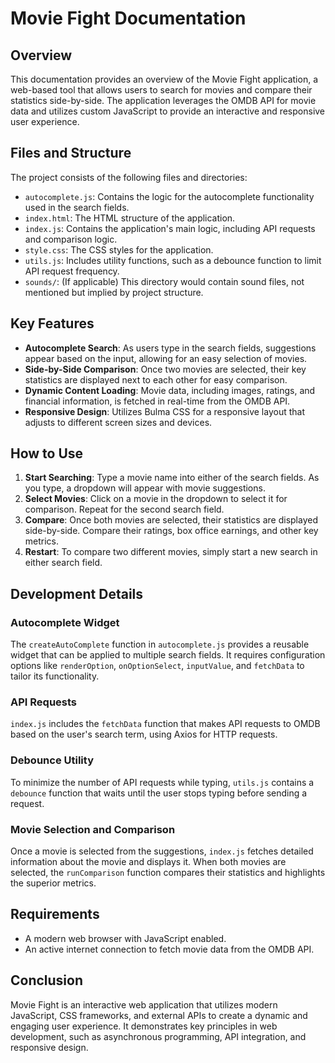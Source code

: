 # Movie Fight Documentation

## Overview

This documentation provides an overview of the Movie Fight application, a web-based tool that allows users to search for movies and compare their statistics side-by-side. The application leverages the OMDB API for movie data and utilizes custom JavaScript to provide an interactive and responsive user experience.

## Files and Structure

The project consists of the following files and directories:

- `autocomplete.js`: Contains the logic for the autocomplete functionality used in the search fields.
- `index.html`: The HTML structure of the application.
- `index.js`: Contains the application's main logic, including API requests and comparison logic.
- `style.css`: The CSS styles for the application.
- `utils.js`: Includes utility functions, such as a debounce function to limit API request frequency.
- `sounds/`: (If applicable) This directory would contain sound files, not mentioned but implied by project structure.

## Key Features

- **Autocomplete Search**: As users type in the search fields, suggestions appear based on the input, allowing for an easy selection of movies.
- **Side-by-Side Comparison**: Once two movies are selected, their key statistics are displayed next to each other for easy comparison.
- **Dynamic Content Loading**: Movie data, including images, ratings, and financial information, is fetched in real-time from the OMDB API.
- **Responsive Design**: Utilizes Bulma CSS for a responsive layout that adjusts to different screen sizes and devices.

## How to Use

1. **Start Searching**: Type a movie name into either of the search fields. As you type, a dropdown will appear with movie suggestions.
2. **Select Movies**: Click on a movie in the dropdown to select it for comparison. Repeat for the second search field.
3. **Compare**: Once both movies are selected, their statistics are displayed side-by-side. Compare their ratings, box office earnings, and other key metrics.
4. **Restart**: To compare two different movies, simply start a new search in either search field.

## Development Details

### Autocomplete Widget

The `createAutoComplete` function in `autocomplete.js` provides a reusable widget that can be applied to multiple search fields. It requires configuration options like `renderOption`, `onOptionSelect`, `inputValue`, and `fetchData` to tailor its functionality.

### API Requests

`index.js` includes the `fetchData` function that makes API requests to OMDB based on the user's search term, using Axios for HTTP requests.

### Debounce Utility

To minimize the number of API requests while typing, `utils.js` contains a `debounce` function that waits until the user stops typing before sending a request.

### Movie Selection and Comparison

Once a movie is selected from the suggestions, `index.js` fetches detailed information about the movie and displays it. When both movies are selected, the `runComparison` function compares their statistics and highlights the superior metrics.

## Requirements

- A modern web browser with JavaScript enabled.
- An active internet connection to fetch movie data from the OMDB API.

## Conclusion

Movie Fight is an interactive web application that utilizes modern JavaScript, CSS frameworks, and external APIs to create a dynamic and engaging user experience. It demonstrates key principles in web development, such as asynchronous programming, API integration, and responsive design.
